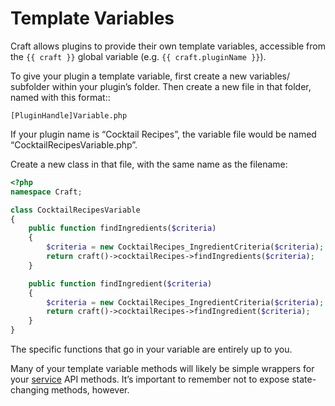 # Template Variables

Craft allows plugins to provide their own template variables, accessible from the `{{ craft }}` global variable (e.g. `{{ craft.pluginName }}`).

To give your plugin a template variable, first create a new variables/ subfolder within your plugin’s folder. Then create a new file in that folder, named with this format::

```
[PluginHandle]Variable.php
```

If your plugin name is “Cocktail Recipes”, the variable file would be named “CocktailRecipesVariable.php”.

Create a new class in that file, with the same name as the filename:

```php
<?php
namespace Craft;

class CocktailRecipesVariable
{
    public function findIngredients($criteria)
    {
        $criteria = new CocktailRecipes_IngredientCriteria($criteria);
        return craft()->cocktailRecipes->findIngredients($criteria);
    }

    public function findIngredient($criteria)
    {
        $criteria = new CocktailRecipes_IngredientCriteria($criteria);
        return craft()->cocktailRecipes->findIngredient($criteria);
    }
}
```

The specific functions that go in your variable are entirely up to you.

Many of your template variable methods will likely be simple wrappers for your [service](services.md) API methods. It’s important to remember not to expose state-changing methods, however.
